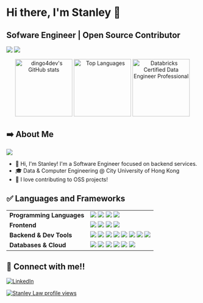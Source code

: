 # Hi there, I'm Stanley 👋 
## Sofware Engineer | Open Source Contributor 
  
  ![](https://github.com/DinGo4Dev/stats/blob/master/generated/overview.svg)
  ![](https://github.com/DinGo4Dev/stats/blob/master/generated/languages.svg)
  
<div align="center">
</div>

<p align="center">
  <img 
    src="https://github-readme-stats.vercel.app/api?username=dingo4dev&show_icons=true&theme=tokyonight" 
    alt="dingo4dev's GitHub stats" 
    height="150"
  />
  <img 
    src="https://github-readme-stats.vercel.app/api/top-langs/?username=dingo4dev&layout=compact&theme=tokyonight" 
    alt="Top Languages" 
    height="150"
  />
  <img
    src="https://api.accredible.com/v1/frontend/credential_website_embed_image/badge/156233724"
    alt="Databricks Certified Data Engineer Professional"
    height="150"
    />
</p>

## ➡️ About Me

![](https://komarev.com/ghpvc/?username=dingo4dev&color=blue&style=flat)
- 👋 Hi, I'm Stanley! I'm a Software Engineer focused on backend services.
- 🎓 Data & Computer Engineering @ City University of Hong Kong
- 🎯 I love contributing to OSS projects!

## ✅ Languages and Frameworks

<table>
  <tr>
    <td><strong>Programming Languages</strong></td>
    <td>
      <img src="https://img.shields.io/badge/Python-3670A0?style=flat-square&logo=python&logoColor=ffdd54"/>
      <img src="https://img.shields.io/badge/Java-%23ED8B00.svg?style=flat-square&logo=openjdk&logoColor=white"/>
      <img src="https://img.shields.io/badge/JavaScript-%23323330.svg?style=flat-square&logo=javascript&logoColor=%23F7DF1E"/>      
      <img src="https://img.shields.io/badge/SQL-4479A1.svg?style=flat-square&logo=postgresql&logoColor=white"/>
    </td>
  </tr>

  <tr>
    <td><strong>Frontend</strong></td>
    <td>
      <img src="https://img.shields.io/badge/React-%2320232a.svg?style=flat-square&logo=react&logoColor=%2361DAFB"/>      
      <img src="https://img.shields.io/badge/Next.js-000000?style=flat-square&logo=next.js&logoColor=white"/>
      <img src="https://img.shields.io/badge/Antdesign-0081CB.svg?style=flat-square&logo=antdesign&logoColor=white"/>
      <img src="https://img.shields.io/badge/Tailwind-38B2AC.svg?style=flat-square&logo=tailwind-css&logoColor=white"/>
    </td>
  </tr>

  <tr>
    <td><strong>Backend & Dev Tools</strong></td>
    <td>            
      <img src="https://img.shields.io/badge/FastAPI-009485.svg?logo=fastapi&logoColor=white"/>
      <img src="https://img.shields.io/badge/Django-%23092E20.svg?logo=django&logoColor=white"/>
      <img src="https://img.shields.io/badge/GraphQL-E10098?style=flat-square&logo=graphql&logoColor=white"/>
      <img src="https://img.shields.io/badge/Docker-2496ED?style=flat-square&logo=docker&logoColor=white"/>
      <img src="https://img.shields.io/badge/Helm-0F1689?logo=helm&logoColor=fff"/>
      <img src="https://img.shields.io/badge/Kubernetes-326CE5?logo=kubernetes&logoColor=fff"/>
      <img src="https://img.shields.io/badge/Jenkins-D24939?logo=jenkins&logoColor=white"/>
      <img src="https://img.shields.io/badge/GitHub_Actions-2088FF?logo=github-actions&logoColor=white"/>
    </td>
  </tr>

  <tr>
    <td><strong>Databases & Cloud</strong></td>
    <td>
      <img src="https://custom-icon-badges.demolab.com/badge/AWS-%23FF9900.svg?logo=aws&logoColor=white"/>
      <img src="https://img.shields.io/badge/ArangoDB-DDE072?logo=arangodb&logoColor=000"/>
      <img src="https://img.shields.io/badge/MongoDB-%234ea94b.svg?logo=mongodb&logoColor=white"/>
      <img src="https://img.shields.io/badge/Postgres-%23316192.svg?logo=postgresql&logoColor=white"/>
      <img src="https://img.shields.io/badge/Redis-%23DD0031.svg?logo=redis&logoColor=white"/>
      <img src="https://custom-icon-badges.demolab.com/badge/Oracle-F80000?logo=oracle&logoColor=fff"/>
    </td>
  </tr>
</table>

## 🤝 Connect with me!!
[![LinkedIn](https://img.shields.io/badge/LinkedIn-%230077B5.svg?style=for-the-badge&logo=linkedin&logoColor=white)](https://www.linkedin.com/in/stanley-law/)

[![Stanley Law profile views](https://u8views.com/api/v1/github/profiles/19900516/views/day-week-month-total-count.svg)](https://u8views.com/github/dingo4dev)
